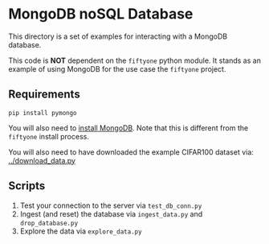 # MongoDB noSQL Database

This directory is a set of examples for interacting with a MongoDB database.

This code is **NOT** dependent on the `fiftyone` python module. It stands as
an example of using MongoDB for the use case the `fiftyone` project. 

## Requirements

```
pip install pymongo
```

You will also need to
[install MongoDB](https://www.mongodb.com/download-center/community). Note
that this is different from the `fiftyone` install process.

You will also need to have downloaded the example CIFAR100 dataset via:
[../download_data.py](../download_data.py)

## Scripts

1) Test your connection to the server via `test_db_conn.py`
2) Ingest (and reset) the database via `ingest_data.py` and `drop_database.py`
3) Explore the data via `explore_data.py`
